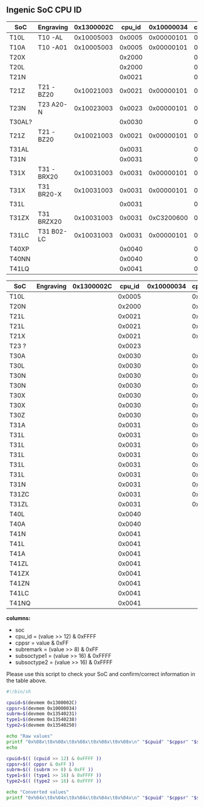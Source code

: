 Ingenic SoC CPU ID
------------------

| SoC    | Engraving  | 0x1300002C | cpu_id | 0x10000034 | cppsr | 0x13540231 | subrem | 0x13540238 | soctype1 | 0x13540250 | soctype2 | Checked |
|--------|------------|------------|--------|------------|-------|------------|--------|------------|----------|------------|----------|---------|
| T10L   | T10 -AL    | 0x10005003 | 0x0005 | 0x00000101 | 0x01  | 0x00000000 | 0x00   | 0x00000000 | 0x0000   | 0x00000000 | 0x0000   | XX      |
| T10A   | T10 -A01   | 0x10005003 | 0x0005 | 0x00000101 | 0x01  | 0x00000000 | 0x00   | 0x00000000 | 0x0000   | 0x00000000 | 0x0000   | XX      |
| T20X   |            |            | 0x2000 |            | 0x01  |            | 0x00   |            | 0x2222   |            | 0x0000   | XX      |
| T20L   |            |            | 0x2000 |            | 0x10  |            | 0x00   |            | 0x3333   |            | 0x0000   | XX      |
| T21N   |            |            | 0x0021 |            | 0x01  |            | 0x00   |            | 0x1111   |            | 0x0000   | XX      |
| T21Z   | T21 -BZ20  | 0x10021003 | 0x0021 | 0x00000101 | 0x01  | 0x97000000 | 0x00   | 0x55550000 | 0x5555   | 0x00000000 | 0x0000   | XX      |
| T23N   | T23 A20-N  | 0x10023003 | 0x0023 | 0x00000101 | 0x01  | 0x00000000 | 0x00   | 0x11111111 | 0x1111   | 0x00000000 | 0x0000   | XX      |
| T30AL? |            |            | 0x0030 |            | 0x10  |            | 0x00   |            | 0x3333   |            | 0x0000   | XX      |
| T21Z   | T21 -BZ20  | 0x10021003 | 0x0021 | 0x00000101 | 0x01  | 0x97000000 | 0x00   | 0x55550000 | 0x5555   | 0x00000000 | 0x0000   | XX      |
| T31AL  |            |            | 0x0031 |            | 0x01  |            | 0x01   |            | 0xCCCC   |            | 0x0000   | X       |
| T31N   |            |            | 0x0031 |            | 0x01  |            | 0x00   |            | 0x1111   |            | 0x0000   | X       |
| T31X   | T31 -BRX20 | 0x10031003 | 0x0031 | 0x00000101 | 0x01  | 0x00000000 | 0x00   | 0x22221111 | 0x2222   | 0x00000000 | 0x0000   | XX      |
| T31X   | T31 BR20-X | 0x10031003 | 0x0031 | 0x00000101 | 0x01  | 0x00000000 | 0x00   | 0x22221111 | 0x2222   | 0x00000000 | 0x0000   | XX      |
| T31L   |            |            | 0x0031 |            | 0x10  |            | 0x00   |            | 0x3333   |            | 0x0000   | X       |
| T31ZX  | T31 BRZX20 | 0x10031003 | 0x0031 | 0xC3200600 | 0x00  | 0x03000000 | 0x00   | 0x66661111 | 0x6666   | 0x00000000 | 0x0000   | XX      |
| T31LC  | T31 B02-LC | 0x10031003 | 0x0031 | 0x00000101 | 0x01  | 0x00000000 | 0x00   | 0xEEEE1111 | 0xEEEE   | 0x300f740e | 0x300F   | XX      |
| T40XP  |            |            | 0x0040 |            | 0xF9  |            | 0x00   |            | 0x0000   |            | 0x7777   | X       |
| T40NN  |            |            | 0x0040 |            | 0xED  |            | 0x00   |            | 0x0000   |            | 0x8888   | XX      |
| T41LQ  |            |            | 0x0041 |            | 0xFF  |            | 0x00   |            | 0x0000   |            | 0x9999   | XX      |

| SoC    | Engraving  | 0x1300002C | cpu_id | 0x10000034 | cppsr | 0x13540231 | subrem | 0x13540238 | soctype1 | 0x13540250 | soctype2 | Checked |
|--------|------------|------------|--------|------------|-------|------------|--------|------------|----------|------------|----------|---------|
| T10L   |            |            | 0x0005 |            | 0x10  |            |        |            |          |            |          |         |
| T20N   |            |            | 0x2000 |            | 0x01  |            |        |            |          |            |          |         |
| T21L   |            |            | 0x0021 |            | 0x01  |            |        |            | 0x3333   |            |          |         |
| T21L   |            |            | 0x0021 |            | 0x10  |            |        |            |          |            |          |         |
| T21X   |            |            | 0x0021 |            | 0x01  |            |        |            | *        |            |          |         |
| T23 ?  |            |            | 0x0023 |            |       |            |        |            |          |            |          |         |
| T30A   |            |            | 0x0030 |            | 0x01  |            |        |            | 0x4444   |            |          |         |
| T30L   |            |            | 0x0030 |            | 0x10  |            |        |            |          |            |          |         |
| T30N   |            |            | 0x0030 |            | 0x01  |            |        |            | 0x1111   |            |          |         |
| T30N   |            |            | 0x0030 |            | 0x01  |            |        |            | 0x3333   |            |          |         |
| T30X   |            |            | 0x0030 |            | 0x01  |            |        |            | *        |            |          |         |
| T30X   |            |            | 0x0030 |            | 0x01  |            |        |            | 0x2222   |            |          |         |
| T30Z   |            |            | 0x0030 |            | 0x01  |            |        |            | 0x5555   |            |          |         |
| T31A   |            |            | 0x0031 |            | 0x01  |            |        |            | 0x4444   |            |          |         |
| T31L   |            |            | 0x0031 |            | 0x01  |            |        |            | 0x1111   |            |          |         |
| T31L   |            |            | 0x0031 |            | 0x01  |            |        |            | 0x2222   |            |          |         |
| T31L   |            |            | 0x0031 |            | 0x01  |            |        |            | 0x3333   |            |          |         |
| T31L   |            |            | 0x0031 |            | 0x01  |            | 0x03   |            |          |            |          |         |
| T31L   |            |            | 0x0031 |            | 0x01  |            | 0x07   |            |          |            |          |         |
| T31N   |            |            | 0x0031 |            | 0x01  |            | 0x0F   |            |          |            |          |         |
| T31ZC  |            |            | 0x0031 |            | 0x01  |            |        |            | 0xDDDD   |            |          |         |
| T31ZL  |            |            | 0x0031 |            | 0x01  |            |        |            | 0x5555   |            |          |         |
| T40L   |            |            | 0x0040 |            |       |            |        |            |          |            | 0x1111   |         |
| T40A   |            |            | 0x0040 |            |       |            |        |            |          |            | 0x4444   |         |
| T41N   |            |            | 0x0041 |            |       |            |        |            |          |            | 0x1111   |         |
| T41L   |            |            | 0x0041 |            |       |            |        |            |          |            | 0x3333   |         |
| T41A   |            |            | 0x0041 |            |       |            |        |            |          |            | 0x4444   |         |
| T41ZL  |            |            | 0x0041 |            |       |            |        |            |          |            | 0x5555   |         |
| T41ZX  |            |            | 0x0041 |            |       |            |        |            |          |            | 0x6666   |         |
| T41ZN  |            |            | 0x0041 |            |       |            |        |            |          |            | 0x7777   |         |
| T41LC  |            |            | 0x0041 |            |       |            |        |            |          |            | 0x8888   |         |
| T41NQ  |            |            | 0x0041 |            |       |            |        |            |          |            | 0xAAAA   |         |


__columns:__
- soc
- cpu_id = (value >> 12) & 0xFFFF
- cppsr = value & 0xFF
- subremark = (value >> 8) & 0xFF
- subsoctype1 = (value >> 16) & 0xFFFF
- subsoctype2 = (value >> 16) & 0xFFFF


Please use this script to check your SoC and confirm/correct information in the table above.

``` bash
#!/bin/sh

cpuid=$(devmem 0x1300002C)
cppsr=$(devmem 0x10000034)
subrm=$(devmem 0x13540231)
type1=$(devmem 0x13540238)
type2=$(devmem 0x13540250)

echo "Raw values"
printf "0x%08x\t0x%08x\t0x%08x\t0x%08x\t0x%08x\n" "$cpuid" "$cppsr" "$subrm" "$type1" "$type2"
echo

cpuid=$(( (cpuid >> 12) & 0xFFFF ))
cppsr=$(( cppsr & 0xFF ))
subrm=$(( (subrm >> 8) & 0xFF ))
type1=$(( (type1 >> 16) & 0xFFFF ))
type2=$(( (type2 >> 16) & 0xFFFF ))

echo "Converted values"
printf "0x%04x\t0x%04x\t0x%04x\t0x%04x\t0x%04x\n" "$cpuid" "$cppsr" "$subrm" "$type1" "$type2"
```

